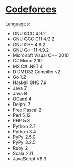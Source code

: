 # [Codeforces](http://codeforces.com/)

Languages:

- GNU GCC 4.9.2
- GNU GCC C11 4.9.2
- GNU G++ 4.9.2
- GNU G++11 4.9.2
- Microsoft Visual C++ 2010
- C# Mono 2.10
- MS C# .NET 4
- D DMD32 Compiler v2
- Go 1.2
- Haskell GHC 7.6
- Java 7
- Java 8
- [OCaml 4](ocaml.md)
- Delphi 7
- Free Pascal 2
- Perl 5.12
- PHP 5.3
- Python 2.7
- Python 3.4
- PyPy 2.5.0
- PyPy 3.2.5
- Ruby 2
- Scala 2.11
- JavaScript V8 3
